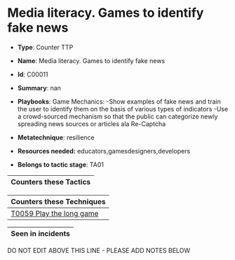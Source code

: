 # Media literacy. Games to identify fake news

* **Type**: Counter TTP

* **Name**: Media literacy. Games to identify fake news

* **Id**: C00011

* **Summary**: nan

* **Playbooks**: Game Mechanics:
-Show examples of fake news and train the user to identify them on the basis of various types of indicators
-Use a crowd-sourced mechanism so that the public can categorize newly spreading news sources or articles ala Re-Captcha

* **Metatechnique**: resilience

* **Resources needed:** educators,gamesdesigners,developers

* **Belongs to tactic stage**: TA01


| Counters these Tactics |
| ---------------------- |



| Counters these Techniques |
| ------------------------- |
| [T0059 Play the long game](../techniques/T0059.md) |



| Seen in incidents |
| ----------------- |


DO NOT EDIT ABOVE THIS LINE - PLEASE ADD NOTES BELOW